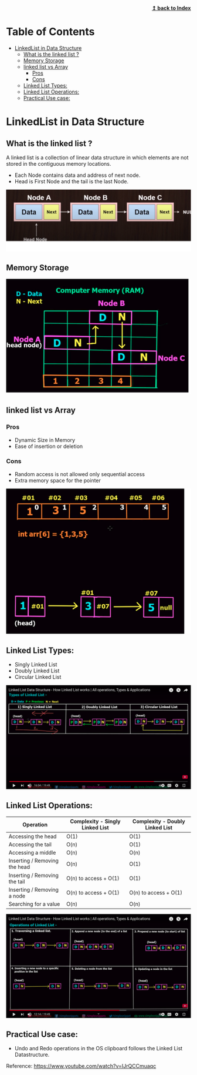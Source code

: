 <div align="right">
    <b><a href="README.md">↥ back to Index</a></b>
</div>

Table of Contents
=================

   * [LinkedList in Data Structure](#linkedlist-in-data-structure)
      * [What is the linked list ?](#what-is-the-linked-list-)
      * [Memory Storage](#memory-storage)
      * [linked list vs Array](#linked-list-vs-array)
         * [Pros](#pros)
         * [Cons](#cons)
      * [Linked List Types:](#linked-list-types)
      * [Linked List Operations:](#linked-list-operations)
      * [Practical Use case:](#practical-use-case)
      
# LinkedList in Data Structure

## What is the linked list ? 

A linked list is a collection of linear data structure in which elements are not stored in the contiguous memory locations.

- Each Node contains data and address of next node.
- Head is First Node and the tail is the last Node.

![LL](images/LinkedList/LL.png "Linked List")

##  Memory Storage

![LL](images/LinkedList/LL2.png "Linked List")

##  linked list vs Array 

### Pros

- Dynamic Size in Memory
- Ease of insertion or deletion

### Cons

- Random access is not allowed only sequential access
- Extra memory space for the pointer

![LL](images/LinkedList/LL3.png "Linked List")

## Linked List Types:

- Singly Linked List
- Doubly Linked List
- Circular Linked List

![LL](images/LinkedList/types.png "Linked List")

## Linked List Operations:

| Operation | Complexity - Singly Linked List |  Complexity - Doubly Linked List|
| ------------- | ------------- |------------- |
| Accessing the head  | O(1) |  O(1) |
| Accessing the tail    | O(n)  |  O(1)  |
| Accessing a middle  | O(n) | O(n) |
| Inserting / Removing the head | O(n) | O(1) |
| Inserting / Removing the tail | O(n) to access + O(1) | O(1) |
| Inserting / Removing a node | O(n) to access + O(1) | O(n) to access + O(1)  |
| Searching for a value | O(n) | O(n) |


![LL](images/LinkedList/Operations.png "Linked List")

## Practical Use case:

-  Undo and Redo operations in the OS clipboard follows the Linked List Datastructure.

Reference: https://www.youtube.com/watch?v=IJrQCCmuaqc
